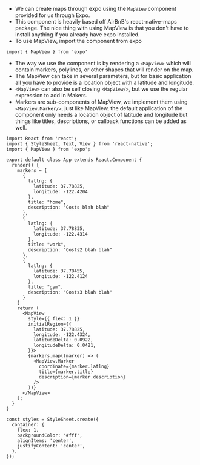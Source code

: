 * We can create maps through expo using the ```MapView``` component provided for us through Expo.
* This component is heavily based off AirBnB's react-native-maps package. The nice thing with using MapView is that you don't have to install anything if you already have expo installed.
* To use MapView, import the component from expo 
```
import { MapView } from 'expo'
```
* The way we use the component is by rendering a `<MapView>` which will contain markers, polylines, or other shapes that will render on the map.
* The MapView can take in several parameters, but for basic application all you have to provide is a location object with a latitude and longitude.
* `<MapView>` can also be self closing `<MapView/>`, but we use the regular expression to add in Makers.
* Markers are sub-components of MapView, we implement them using `<MapView.Marker/>`, just like MapView, the default application of the component only needs a location object of latitude and longitude but things like titles, descriptions, or callback functions can be added as well.

```
import React from 'react';
import { StyleSheet, Text, View } from 'react-native';
import { MapView } from 'expo';

export default class App extends React.Component {
  render() {
    markers = [
      {
        latlng: {
          latitude: 37.78825,
          longitude: -122.4204
        },
        title: "home",
        description: "Costs blah blah"
      },
      {
        latlng: {
          latitude: 37.78835,
          longitude: -122.4314
        },
        title: "work",
        description: "Costs2 blah blah"
      },
      {
        latlng: {
          latitude: 37.78455,
          longitude: -122.4124
        },
        title: "gym",
        description: "Costs3 blah blah"
      }
    ]
    return (
      <MapView
        style={{ flex: 1 }}
        initialRegion={{
          latitude: 37.78825,
          longitude: -122.4324,
          latitudeDelta: 0.0922,
          longitudeDelta: 0.0421,
        }}>
        {markers.map((marker) => (
          <MapView.Marker 
            coordinate={marker.latlng}
            title={marker.title}
            description={marker.description}
          />
        ))}
      </MapView>
    );
  }
}

const styles = StyleSheet.create({
  container: {
    flex: 1,
    backgroundColor: '#fff',
    alignItems: 'center',
    justifyContent: 'center',
  },
});
```
